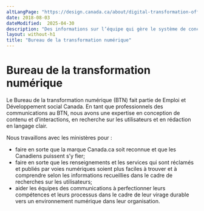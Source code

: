 ```yaml
---
altLangPage: "https://design.canada.ca/about/digital-transformation-office.html"
date: 2018-08-03
dateModified:  2025-04-30
description: "Des informations sur l’équipe qui gère le système de conception de Canada.ca et en supervise le contenu."
layout: without-h1
title: "Bureau de la transformation numérique"
---
```

<h1 property="name headline" id="wb-cont" dir="ltr">Bureau de la transformation numérique</h1>
<p>Le Bureau de la transformation numérique (BTN) fait partie de Emploi et Développement social Canada. En tant que professionnels des communications au BTN, nous avons une expertise en conception de contenu et d’interactions, en recherche sur les utilisateurs et en rédaction en langage clair.</p>
<p>Nous travaillons avec les ministères pour&nbsp;:</p>
<ul>
  <li>faire en sorte que la marque Canada.ca soit reconnue et que les Canadiens puissent s’y fier; </li>
  <li>faire en sorte que les renseignements et les services qui sont réclamés et publiés par voies numériques soient plus faciles à trouver et à comprendre selon les informations recueillies dans le cadre de recherches sur les utilisateurs;</li>
  <li>aider les équipes des communications à perfectionner leurs compétences et leurs processus dans le cadre de leur virage durable vers un environnement numérique dans leur organisation. </li>
</ul>
